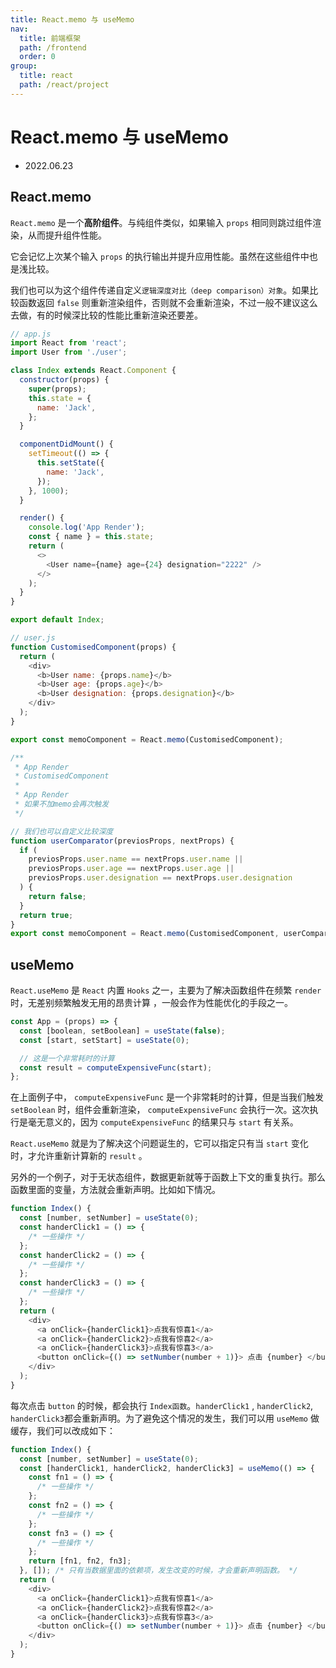 ```yaml
---
title: React.memo 与 useMemo
nav:
  title: 前端框架
  path: /frontend
  order: 0
group:
  title: react
  path: /react/project
---
```


# React.memo 与 useMemo

- 2022.06.23

## React.memo

`React.memo` 是一个**高阶组件**。与纯组件类似，如果输入 `props` 相同则跳过组件渲染，从而提升组件性能。

它会记忆上次某个输入 `props` 的执行输出并提升应用性能。虽然在这些组件中也是浅比较。

我们也可以为这个组件传递自定义`逻辑深度对比（deep comparison）对象`。如果比较函数返回 `false` 则重新渲染组件，否则就不会重新渲染，不过一般不建议这么去做，有的时候深比较的性能比重新渲染还要差。

```js
// app.js
import React from 'react';
import User from './user';

class Index extends React.Component {
  constructor(props) {
    super(props);
    this.state = {
      name: 'Jack',
    };
  }

  componentDidMount() {
    setTimeout(() => {
      this.setState({
        name: 'Jack',
      });
    }, 1000);
  }

  render() {
    console.log('App Render');
    const { name } = this.state;
    return (
      <>
        <User name={name} age={24} designation="2222" />
      </>
    );
  }
}

export default Index;

// user.js
function CustomisedComponent(props) {
  return (
    <div>
      <b>User name: {props.name}</b>
      <b>User age: {props.age}</b>
      <b>User designation: {props.designation}</b>
    </div>
  );
}

export const memoComponent = React.memo(CustomisedComponent);

/**
 * App Render
 * CustomisedComponent
 *
 * App Render
 * 如果不加memo会再次触发
 */

// 我们也可以自定义比较深度
function userComparator(previosProps, nextProps) {
  if (
    previosProps.user.name == nextProps.user.name ||
    previosProps.user.age == nextProps.user.age ||
    previosProps.user.designation == nextProps.user.designation
  ) {
    return false;
  }
  return true;
}
export const memoComponent = React.memo(CustomisedComponent, userComparator);
```

## useMemo

`React.useMemo` 是 `React` 内置 `Hooks` 之一，主要为了解决函数组件在频繁 `render` 时，无差别频繁触发无用的昂贵计算 ，一般会作为性能优化的手段之一。

```js
const App = (props) => {
  const [boolean, setBoolean] = useState(false);
  const [start, setStart] = useState(0);

  // 这是一个非常耗时的计算
  const result = computeExpensiveFunc(start);
};
```

在上面例子中， `computeExpensiveFunc` 是一个非常耗时的计算，但是当我们触发 `setBoolean` 时，组件会重新渲染， `computeExpensiveFunc` 会执行一次。这次执行是毫无意义的，因为 `computeExpensiveFunc` 的结果只与 `start` 有关系。

`React.useMemo` 就是为了解决这个问题诞生的，它可以指定只有当 `start` 变化时，才允许重新计算新的 `result` 。

另外的一个例子，对于无状态组件，数据更新就等于函数上下文的重复执行。那么函数里面的变量，方法就会重新声明。比如如下情况。

```js
function Index() {
  const [number, setNumber] = useState(0);
  const handerClick1 = () => {
    /* 一些操作 */
  };
  const handerClick2 = () => {
    /* 一些操作 */
  };
  const handerClick3 = () => {
    /* 一些操作 */
  };
  return (
    <div>
      <a onClick={handerClick1}>点我有惊喜1</a>
      <a onClick={handerClick2}>点我有惊喜2</a>
      <a onClick={handerClick3}>点我有惊喜3</a>
      <button onClick={() => setNumber(number + 1)}> 点击 {number} </button>
    </div>
  );
}
```

每次点击 `button` 的时候，都会执行 `Index函数`。`handerClick1` , `handerClick2`, `handerClick3`都会重新声明。为了避免这个情况的发生，我们可以用 `useMemo` 做缓存，我们可以改成如下：

```js
function Index() {
  const [number, setNumber] = useState(0);
  const [handerClick1, handerClick2, handerClick3] = useMemo(() => {
    const fn1 = () => {
      /* 一些操作 */
    };
    const fn2 = () => {
      /* 一些操作 */
    };
    const fn3 = () => {
      /* 一些操作 */
    };
    return [fn1, fn2, fn3];
  }, []); /* 只有当数据里面的依赖项，发生改变的时候，才会重新声明函数。 */
  return (
    <div>
      <a onClick={handerClick1}>点我有惊喜1</a>
      <a onClick={handerClick2}>点我有惊喜2</a>
      <a onClick={handerClick3}>点我有惊喜3</a>
      <button onClick={() => setNumber(number + 1)}> 点击 {number} </button>
    </div>
  );
}
```
